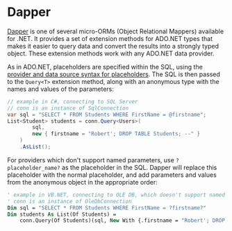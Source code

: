 # Dapper

[Dapper](https://github.com/StackExchange/Dapper) is one of several micro-ORMs (Object Relational Mappers) available
for .NET. It provides a set of extension methods for ADO.NET types that
makes it easier to query data and convert the results into a strongly
typed object. These extension methods work with any ADO.NET data provider.

As in ADO.NET, placeholders are specified within the SQL, using the
[provider and data source syntax for placeholders](adodotnet#placeholder-syntax).
The SQL is then passed to the `Query<T>` extension method, along with an anonymous type with the names and values of
the parameters:

```csharp
// example in C#, connecting to SQL Server
// conn is an instance of SqlConnection
var sql = "SELECT * FROM Students WHERE FirstName = @firstname";
List<Student> students = conn.Query<Users>(
        sql,
        new { firstname = "Robert'; DROP TABLE Students; --" }
    )
    .AsList();
```

For providers which don't support named parameters, use `?placeholder_name?` as the placeholder in the SQL. Dapper will
replace this placeholder with the normal placeholder, and add parameters and values from the anonymous object in the
appropriate order:

```vb
' example in VB.NET, connecting to OLE DB, which doesn't support named placeholders
' conn is an instance of OleDbConnection
Dim sql = "SELECT * FROM Students WHERE FirstName = ?firstname?"
Dim students As List(Of Students) = 
    conn.Query(Of Students)(sql, New With {.firstname = "Robert'; DROP TABLE Students; --" }).AsList
```

